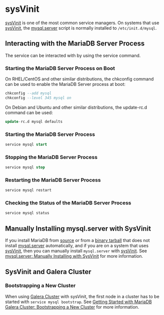 # sysVinit

[sysVinit](https://en.wikipedia.org/wiki/Init#SysV-style) is one of the most common service managers. On systems that use [sysVinit](https://en.wikipedia.org/wiki/Init#SysV-style), the [mysql.server](/mariadb-administration/getting-installing-and-upgrading-mariadb/starting-and-stopping-mariadb/mysqlserver/) script is normally installed to `/etc/init.d/mysql`.

## Interacting with the MariaDB Server Process

The service can be interacted with by using the <a undefined>service</a> command.

### Starting the MariaDB Server Process on Boot

On RHEL/CentOS and other similar distributions, the <a undefined>chkconfig</a> command can be used to enable the MariaDB Server process at boot:

```sql
chkconfig --add mysql
chkconfig --level 345 mysql on
```

On Debian and Ubuntu and other similar distributions, the <a undefined>update-rc.d</a> command can be used:

```sql
update-rc.d mysql defaults
```

### Starting the MariaDB Server Process

```sql
service mysql start
```

### Stopping the MariaDB Server Process

```sql
service mysql stop
```

### Restarting the MariaDB Server Process

```sql
service mysql restart
```

### Checking the Status of the MariaDB Server Process

```sql
service mysql status
```

## Manually Installing mysql.server with SysVinit

If you install MariaDB from [source](/mariadb-administration/getting-installing-and-upgrading-mariadb/compiling-mariadb-from-source/) or from a [binary tarball](/mariadb-administration/getting-installing-and-upgrading-mariadb/binary-packages/installing-mariadb-binary-tarballs/) that does not install [mysql.server](/mariadb-administration/getting-installing-and-upgrading-mariadb/starting-and-stopping-mariadb/mysqlserver/)
automatically, and if you are on a system that uses [sysVinit](/mariadb-administration/getting-installing-and-upgrading-mariadb/starting-and-stopping-mariadb/sysvinit/), then you can manually install `mysql.server` with [sysVinit](/mariadb-administration/getting-installing-and-upgrading-mariadb/starting-and-stopping-mariadb/sysvinit/). See [mysql.server: Manually Installing with SysVinit](/kb/en/mysqlserver/#manually-installing-with-sysvinit) for more information.

## SysVinit and Galera Cluster

### Bootstrapping a New Cluster

When using [Galera Cluster](/kb/en/galera/) with sysVinit, the first node in a cluster has to be started with `service mysql bootstrap`. See [Getting Started with MariaDB Galera Cluster: Bootstrapping a New Cluster](/kb/en/getting-started-with-mariadb-galera-cluster/#bootstrapping-a-new-cluster) for more information.